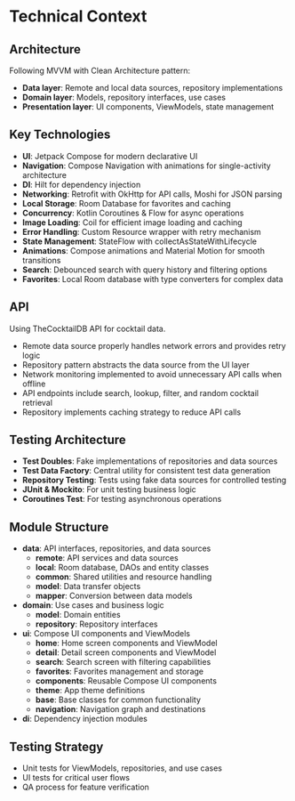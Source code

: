 # Technical Context

## Architecture
Following MVVM with Clean Architecture pattern:
- **Data layer**: Remote and local data sources, repository implementations
- **Domain layer**: Models, repository interfaces, use cases
- **Presentation layer**: UI components, ViewModels, state management

## Key Technologies
- **UI**: Jetpack Compose for modern declarative UI
- **Navigation**: Compose Navigation with animations for single-activity architecture
- **DI**: Hilt for dependency injection
- **Networking**: Retrofit with OkHttp for API calls, Moshi for JSON parsing
- **Local Storage**: Room Database for favorites and caching
- **Concurrency**: Kotlin Coroutines & Flow for async operations
- **Image Loading**: Coil for efficient image loading and caching
- **Error Handling**: Custom Resource wrapper with retry mechanism
- **State Management**: StateFlow with collectAsStateWithLifecycle
- **Animations**: Compose animations and Material Motion for smooth transitions
- **Search**: Debounced search with query history and filtering options
- **Favorites**: Local Room database with type converters for complex data

## API
Using TheCocktailDB API for cocktail data.
- Remote data source properly handles network errors and provides retry logic
- Repository pattern abstracts the data source from the UI layer
- Network monitoring implemented to avoid unnecessary API calls when offline
- API endpoints include search, lookup, filter, and random cocktail retrieval
- Repository implements caching strategy to reduce API calls

## Testing Architecture
- **Test Doubles**: Fake implementations of repositories and data sources
- **Test Data Factory**: Central utility for consistent test data generation
- **Repository Testing**: Tests using fake data sources for controlled testing
- **JUnit & Mockito**: For unit testing business logic
- **Coroutines Test**: For testing asynchronous operations

## Module Structure
- **data**: API interfaces, repositories, and data sources
  - **remote**: API services and data sources
  - **local**: Room database, DAOs and entity classes
  - **common**: Shared utilities and resource handling
  - **model**: Data transfer objects
  - **mapper**: Conversion between data models
- **domain**: Use cases and business logic
  - **model**: Domain entities
  - **repository**: Repository interfaces
- **ui**: Compose UI components and ViewModels
  - **home**: Home screen components and ViewModel
  - **detail**: Detail screen components and ViewModel
  - **search**: Search screen with filtering capabilities
  - **favorites**: Favorites management and storage
  - **components**: Reusable Compose UI components
  - **theme**: App theme definitions
  - **base**: Base classes for common functionality
  - **navigation**: Navigation graph and destinations
- **di**: Dependency injection modules

## Testing Strategy
- Unit tests for ViewModels, repositories, and use cases
- UI tests for critical user flows
- QA process for feature verification
